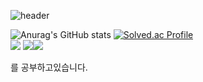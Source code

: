 ![header](https://capsule-render.vercel.app/api?type=Slice&color=gradient&height=200&section=header&text=I%20AM&fontSize=90)



![Anurag's GitHub stats](https://github-readme-stats.vercel.app/api?username=Joesaeng&show_icons=true&theme=nightowl)
[![Solved.ac Profile](http://mazassumnida.wtf/api/v2/generate_badge?boj=ss662717)](https://solved.ac/ss662717/)<br>
<img src="https://img.shields.io/badge/C++-00599C?style=for-the-badge&logo=C%2B%2B&logoColor=white">
<img src="https://img.shields.io/badge/Unreal Engine-0E1128?style=for-the-badge&logo=Unreal Engine&logoColor=white"><img src="https://img.shields.io/badge/Unity-FFFFFF?style=for-the-badge&logo=Unity&logoColor=black">

를 공부하고있습니다.
